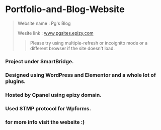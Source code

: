 # Portfolio-and-Blog-Website
> Website name : Pg's Blog
>
> Wesite link : www.pgsites.epizy.com
>> Please try using multiple-refresh or incoignito mode or a different browser if the site doesn't load. 

### Project under SmartBridge.
### Designed using WordPress and Elementor and a whole lot of plugins. 
### Hosted by Cpanel using epizy domain.
### Used STMP protocol for Wpforms.
### for more info visit the website :)

